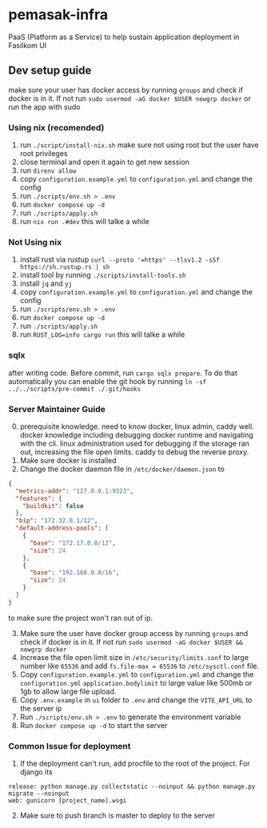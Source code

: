 # pemasak-infra

PaaS (Platform as a Service) to help sustain application deployment in Fasilkom UI

## Dev setup guide

make sure your user has docker access by running `groups` and check if docker is in it. If not run `sudo usermod -aG docker $USER newgrp docker` or run the app with sudo

### Using nix (recomended)

1. run `./script/install-nix.sh` make sure not using root but the user have root privileges
2. close terminal and open it again to get new session
3. run `direnv allow`
4. copy `configuration.example.yml` to `configuration.yml` and change the config
5. run `./scripts/env.sh > .env`
6. run `docker compose up -d`
7. run `./scripts/apply.sh`
8. run `nix run .#dev` this will talke a while

### Not Using nix

1. install rust via rustup `curl --proto '=https' --tlsv1.2 -sSf https://sh.rustup.rs | sh`
2. install tool by running `./scripts/install-tools.sh`
3. install `jq` and `yj`
4. copy `configuration.example.yml` to `configuration.yml` and change the config
5. run `./scripts/env.sh > .env`
6. run `docker compose up -d`
7. run `./scripts/apply.sh`
8. run `RUST_LOG=info cargo run` this will talke a while

### sqlx

after writing code. Before commit, run `cargo sqlx prepare`. To do that automatically you can enable the git hook by running `ln -sf ../../scripts/pre-commit ./.git/hooks`

### Server Maintainer Guide

0. prerequisite knowledge. need to know docker, linux admin, caddy well.
   docker knowledge including debugging docker runtime and navigating with the cli.
   linux administration used for debugging if the storage ran out, increasing the file open limits.
   caddy to debug the reverse proxy.
1. Make sure docker is installed
2. Change the docker daemon file in `/etc/docker/daemon.json` to

```json
{
  "metrics-addr": "127.0.0.1:9323",
  "features": {
    "buildkit": false
  },
  "bip": "172.32.0.1/12",
  "default-address-pools": [
    {
      "base": "172.17.0.0/12",
      "size": 24
    },
    {
      "base": "192.168.0.0/16",
      "size": 24
    }
  ]
}
```

to make sure the project won't ran out of ip.

3. Make sure the user have docker group access by running `groups` and check if docker is in it. If not run `sudo usermod -aG docker $USER && newgrp docker`
4. Increase the file open limit size in `/etc/security/limits.conf` to large number like `65536` and add `fs.file-max = 65536` to `/etc/sysctl.conf` file.
5. Copy `configuration.example.yml` to `configuration.yml` and change the `configuration.yml` `application.bodylimit` to large value like 500mb or 1gb to allow large file upload.
6. Copy `.env.example` in `ui` folder to `.env` and change the `VITE_API_URL` to the server ip
7. Run `./scripts/env.sh > .env` to generate the environment variable
8. Run `docker compose up -d` to start the server

### Common Issue for deployment

1. If the deployment can't run, add procfile to the root of the project. For django its

```procfile
release: python manage.py collectstatic --noinput && python manage.py migrate --noinput
web: gunicorn [project_name].wsgi
```

2. Make sure to push branch is master to deploy to the server
